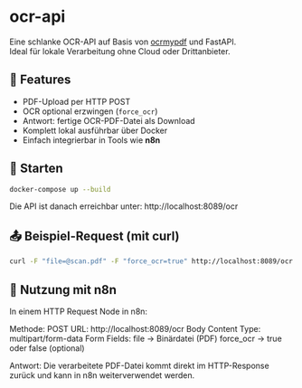 # ocr-api

Eine schlanke OCR-API auf Basis von [ocrmypdf](https://ocrmypdf.readthedocs.io/) und FastAPI.  
Ideal für lokale Verarbeitung ohne Cloud oder Drittanbieter.

## 🚀 Features

- PDF-Upload per HTTP POST
- OCR optional erzwingen (`force_ocr`)
- Antwort: fertige OCR-PDF-Datei als Download
- Komplett lokal ausführbar über Docker
- Einfach integrierbar in Tools wie **n8n**

## 🔧 Starten

```bash
docker-compose up --build
```

Die API ist danach erreichbar unter:
http://localhost:8089/ocr

## 📤 Beispiel-Request (mit curl)
```bash
curl -F "file=@scan.pdf" -F "force_ocr=true" http://localhost:8089/ocr --output result.pdf
```

## 🔁 Nutzung mit n8n
In einem HTTP Request Node in n8n:

Methode: POST
URL: http://localhost:8089/ocr
Body Content Type: multipart/form-data
Form Fields:
file → Binärdatei (PDF)
force_ocr → true oder false (optional)

Antwort:
Die verarbeitete PDF-Datei kommt direkt im HTTP-Response zurück und kann in n8n weiterverwendet werden.

